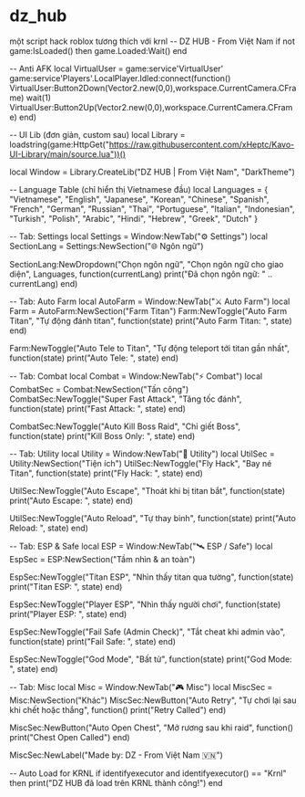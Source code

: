 # dz_hub
một script hack roblox tương thích với krnl
-- DZ HUB - From Việt Nam
if not game:IsLoaded() then
    game.Loaded:Wait()
end

-- Anti AFK
local VirtualUser = game:service'VirtualUser'
game:service'Players'.LocalPlayer.Idled:connect(function()
    VirtualUser:Button2Down(Vector2.new(0,0),workspace.CurrentCamera.CFrame)
    wait(1)
    VirtualUser:Button2Up(Vector2.new(0,0),workspace.CurrentCamera.CFrame)
end)

-- UI Lib (đơn giản, custom sau)
local Library = loadstring(game:HttpGet("https://raw.githubusercontent.com/xHeptc/Kavo-UI-Library/main/source.lua"))()

local Window = Library.CreateLib("DZ HUB | From Việt Nam", "DarkTheme")

-- Language Table (chỉ hiển thị Vietnamese đầu)
local Languages = {
    "Vietnamese", "English", "Japanese", "Korean", "Chinese", "Spanish", "French", "German", "Russian", "Thai", 
    "Portuguese", "Italian", "Indonesian", "Turkish", "Polish", "Arabic", "Hindi", "Hebrew", "Greek", "Dutch"
}

-- Tab: Settings
local Settings = Window:NewTab("⚙️ Settings")
local SectionLang = Settings:NewSection("🌐 Ngôn ngữ")

SectionLang:NewDropdown("Chọn ngôn ngữ", "Chọn ngôn ngữ cho giao diện", Languages, function(currentLang)
    print("Đã chọn ngôn ngữ: " .. currentLang)
end)

-- Tab: Auto Farm
local AutoFarm = Window:NewTab("⚔️ Auto Farm")
local Farm = AutoFarm:NewSection("Farm Titan")
Farm:NewToggle("Auto Farm Titan", "Tự động đánh titan", function(state)
    print("Auto Farm Titan: ", state)
end)

Farm:NewToggle("Auto Tele to Titan", "Tự động teleport tới titan gần nhất", function(state)
    print("Auto Tele: ", state)
end)

-- Tab: Combat
local Combat = Window:NewTab("⚡ Combat")
local CombatSec = Combat:NewSection("Tấn công")
CombatSec:NewToggle("Super Fast Attack", "Tăng tốc đánh", function(state)
    print("Fast Attack: ", state)
end)

CombatSec:NewToggle("Auto Kill Boss Raid", "Chỉ giết Boss", function(state)
    print("Kill Boss Only: ", state)
end)

-- Tab: Utility
local Utility = Window:NewTab("🧰 Utility")
local UtilSec = Utility:NewSection("Tiện ích")
UtilSec:NewToggle("Fly Hack", "Bay né Titan", function(state)
    print("Fly Hack: ", state)
end)

UtilSec:NewToggle("Auto Escape", "Thoát khi bị titan bắt", function(state)
    print("Auto Escape: ", state)
end)

UtilSec:NewToggle("Auto Reload", "Tự thay bình", function(state)
    print("Auto Reload: ", state)
end)

-- Tab: ESP & Safe
local ESP = Window:NewTab("🛰️ ESP / Safe")
local EspSec = ESP:NewSection("Tầm nhìn & an toàn")

EspSec:NewToggle("Titan ESP", "Nhìn thấy titan qua tường", function(state)
    print("Titan ESP: ", state)
end)

EspSec:NewToggle("Player ESP", "Nhìn thấy người chơi", function(state)
    print("Player ESP: ", state)
end)

EspSec:NewToggle("Fail Safe (Admin Check)", "Tắt cheat khi admin vào", function(state)
    print("Fail Safe: ", state)
end)

EspSec:NewToggle("God Mode", "Bất tử", function(state)
    print("God Mode: ", state)
end)

-- Tab: Misc
local Misc = Window:NewTab("🎮 Misc")
local MiscSec = Misc:NewSection("Khác")
MiscSec:NewButton("Auto Retry", "Tự chơi lại sau khi chết hoặc thắng", function()
    print("Retry Called")
end)

MiscSec:NewButton("Auto Open Chest", "Mở rương sau khi raid", function()
    print("Chest Open Called")
end)

MiscSec:NewLabel("Made by: DZ - From Việt Nam 🇻🇳")

-- Auto Load for KRNL
if identifyexecutor and identifyexecutor() == "Krnl" then
    print("DZ HUB đã load trên KRNL thành công!")
end
